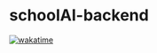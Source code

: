 # schoolAI-backend

[![wakatime](https://wakatime.com/badge/github/Micah-Shallom/schoolAI-backend.svg)](https://wakatime.com/badge/github/Micah-Shallom/schoolAI-backend)
